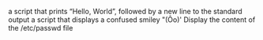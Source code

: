 a script that prints “Hello, World”, followed by a new line to the standard output
a script that displays a confused smiley "(Ôo)'
Display the content of the /etc/passwd file
